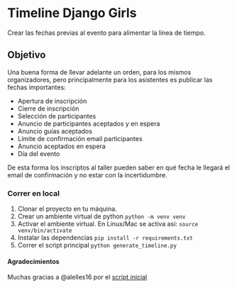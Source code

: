 # Timeline Django Girls
Crear las fechas previas al evento para alimentar la línea de tiempo.

## Objetivo
Una buena forma de llevar adelante un orden, para los mismos organizadores, pero principalmente para los asistentes es publicar las fechas importantes:

- Apertura de inscripción
- Cierre de inscripción
- Selección de participantes
- Anuncio de participantes aceptados y en espera
- Anuncio guías aceptados
- Límite de confirmación email participantes
- Anuncio aceptados en espera
- Día del evento

De esta forma los inscriptos al taller pueden saber en qué fecha le llegará el email de confirmación y no estar con la incertidumbre.

### Correr en local

1. Clonar el proyecto en tu máquina.
2. Crear un ambiente virtual de python `python -m venv venv`
3. Activar el ambiente virtual. En Linux/Mac se activa así: `source venv/bin/activate`
3. Instalar las dependencias `pip install -r requirements.txt`
4. Correr el script principal `python generate_timeline.py`

#### Agradecimientos
Muchas gracias a @alelles16 por el [script inicial](https://github.com/alelles16/django_girls_timeline/tree/master)

